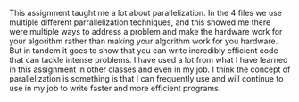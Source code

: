 This assignment taught me a lot about parallelization. In the 4 files we use multiple different parrallelization techniques, 
and this showed me there were multiple ways to address a problem and make the hardware work for your algorithm rather than making your algorithm work for you hardware. 
But in tandem it goes to show that you can write incredibly efficient code that can tackle intense problems. 
I have used a lot from what I have learned in this assignment in other classes and even in my job. I think the concept of parallelization is something is that I can frequently use and will 
continue to use in my job to write faster and more efficient programs.
